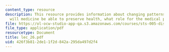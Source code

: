 ```yaml
---
content_type: resource
description: This resource provides information about changing patterns of disease,
  will medicine be able to preserve health, what role for the medical profession?
file: https://ol-ocw-studio-app-qa.s3.amazonaws.com/courses/sts-005-disease-and-society-in-america-fall-2005/426f3b812de11f2d842a295da497d2f4_lec_26.pdf
file_type: application/pdf
resourcetype: Document
title: lec_26.pdf
uid: 426f3b81-2de1-1f2d-842a-295da497d2f4
---
```

